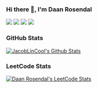 ### Hi there 👋, I'm Daan Rosendal

[![](https://img.shields.io/badge/resume-lightblue?&style=for-the-badge)](https://daanrosendal.com/Resume_DaanRosendal.pdf)
[![](https://img.shields.io/badge/linkedin-%230077B5.svg?&style=for-the-badge&logo=linkedin&logoColor=white)](https://www.linkedin.com/in/daanrosendal)
[![](https://img.shields.io/badge/mail-0078D4?style=for-the-badge&logo=microsoft-outlook&logoColor=white)](mailto:daanrosendal@outlook.com)
[![](https://img.shields.io/badge/portfolio-lightblue?&style=for-the-badge)](https://daanrosendal.com/portfolio)

### GitHub Stats
<a href="https://github.com/DaanRosendal?tab=repositories">
  <img title="DaanRosendal's Github Stats" alt="JacobLinCool's Github Stats" src="https://github-readme-stats.vercel.app/api?username=DaanRosendal&theme=dark&hide=stars,issues&show_icons=true&count_private=true&hide_title=true&include_all_commits=true" />
</a>

### LeetCode Stats
<a href="https://leetcode.com/DaanRosendal">
  <img title="Daan Rosendal's LeetCode Stats" alt="Daan Rosendal's LeetCode Stats" src="https://leetcode.card.workers.dev/?username=DaanRosendal&border=0.5&style=auto&font=Baloo%202&width=498&r=0" />
</a>
